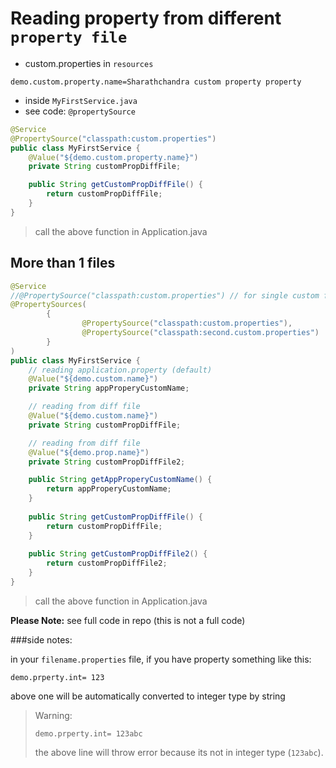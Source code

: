 # Reading property from different `property file`

- custom.properties in `resources`
```
demo.custom.property.name=Sharathchandra custom property property
```
- inside `MyFirstService.java`
- see code: `@propertySource`
```java
@Service
@PropertySource("classpath:custom.properties")
public class MyFirstService {
    @Value("${demo.custom.property.name}")  
    private String customPropDiffFile;

    public String getCustomPropDiffFile() {
        return customPropDiffFile;
    }
}
```
> call the above function in Application.java

## More than 1 files

```java
@Service
//@PropertySource("classpath:custom.properties") // for single custom file
@PropertySources(
        {
                @PropertySource("classpath:custom.properties"),
                @PropertySource("classpath:second.custom.properties")
        }
)
public class MyFirstService {
    // reading application.property (default)
    @Value("${demo.custom.name}")
    private String appProperyCustomName;

    // reading from diff file 
    @Value("${demo.custom.name}")
    private String customPropDiffFile;

    // reading from diff file 
    @Value("${demo.prop.name}")
    private String customPropDiffFile2;

    public String getAppProperyCustomName() {
        return appProperyCustomName;
    }
    
    public String getCustomPropDiffFile() {
        return customPropDiffFile;
    }
    
    public String getCustomPropDiffFile2() {
        return customPropDiffFile2;
    }
}
```

> call the above function in Application.java

**Please Note:** see full code in repo (this is not a full code)

###side notes:

in your `filename.properties` file, if you have property something like this:

  `demo.prperty.int= 123`

above one will be automatically converted to integer type by string

> Warning: 
> 
> `demo.prperty.int= 123abc`
> 
> the above line will throw error because its not in integer type (`123abc`).
